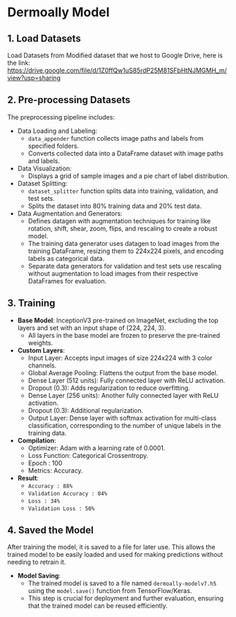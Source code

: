 # Dermoally Model
## 1. Load Datasets 
Load Datasets from Modified dataset that we host to Google Drive, here is the link: https://drive.google.com/file/d/1Z0ffQw1uS85rdP25M81SFbHtNJMGMH_m/view?usp=sharing

## 2. Pre-processing Datasets
The preprocessing pipeline includes:
  - Data Loading and Labeling:
    - `data_appender` function collects image paths and labels from specified folders.
    - Converts collected data into a DataFrame dataset with image paths and labels.
  - Data Visualization:
    - Displays a grid of sample images and a pie chart of label distribution.
  - Dataset Splitting:
    - `dataset_splitter` function splits data into training, validation, and test sets.
    - Splits the dataset into 80% training data and 20% test data.
  - Data Augmentation and Generators:
    - Defines datagen with augmentation techniques for training like rotation, shift, shear, zoom, flips, and rescaling to create a robust model.
    - The training data generator uses datagen to load images from the training DataFrame, resizing them to 224x224 pixels, and encoding labels as categorical data.
    - Separate data generators for validation and test sets use rescaling without augmentation to load images from their respective DataFrames for evaluation.
      
## 3. Training
  - **Base Model**: InceptionV3 pre-trained on ImageNet, excluding the top layers and set with an input shape of (224, 224, 3).
    - All layers in the base model are frozen to preserve the pre-trained weights.
  - **Custom Layers**:
    - Input Layer: Accepts input images of size 224x224 with 3 color channels.
    - Global Average Pooling: Flattens the output from the base model.
    - Dense Layer (512 units): Fully connected layer with ReLU activation.
    - Dropout (0.3): Adds regularization to reduce overfitting.
    - Dense Layer (256 units): Another fully connected layer with ReLU activation.
    - Dropout (0.3): Additional regularization.
    - Output Layer: Dense layer with softmax activation for multi-class classification, corresponding to the number of unique labels in the training data.
  - **Compilation**:
    - Optimizer: Adam with a learning rate of 0.0001.
    - Loss Function: Categorical Crossentropy.
    - Epoch : 100
    - Metrics: Accuracy.
  - **Result**:
    - `Accuracy : 88%`
    - `Validation Accuracy : 84%`
    - `Loss : 34%`
    - `Validation Loss : 50%`
## 4. Saved the Model
After training the model, it is saved to a file for later use. This allows the trained model to be easily loaded and used for making predictions without needing to retrain it.
  - **Model Saving**:
    - The trained model is saved to a file named `dermoally-modelv7.h5` using the `model.save()` function from TensorFlow/Keras.
    - This step is crucial for deployment and further evaluation, ensuring that the trained model can be reused efficiently.

